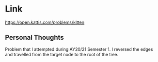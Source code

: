 # Link

https://open.kattis.com/problems/kitten

## Personal Thoughts

Problem that I attempted during AY20/21 Semester 1. I reversed the edges and travelled from the target node to the root of the tree.

